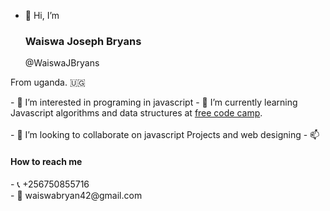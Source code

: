 - 👋 Hi, I’m <h3>Waiswa Joseph Bryans</h3>
 @WaiswaJBryans
<p>From uganda. 🇺🇬</p>
- 👀 I’m interested in programing in javascript
- 🌱 I’m currently learning Javascript algorithms and data structures
at <a href = "www.freecodecamp.org">free code camp</a>.
<br>
<br>
- 💞️ I’m looking to collaborate on javascript 
Projects and web designing
- 📫 <h4>How to reach me</h4>
- 📞 +256750855716<br>
- 📩 waiswabryan42@gmail.com


<!---
WaiswaJBryans/WaiswaJBryans is a ✨ special ✨ repository because its `README.md` (this file) appears on your GitHub profile.
You can click the Preview link to take a look at your changes.
--->
